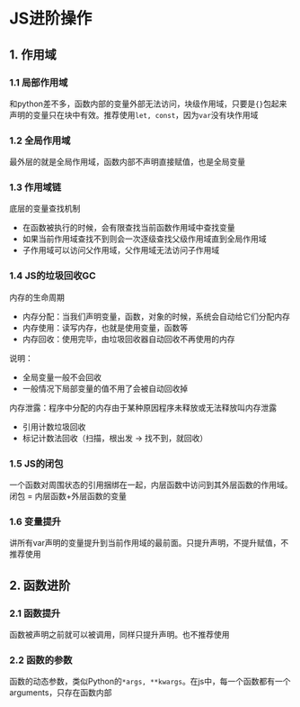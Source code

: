 # JS进阶操作
## 1. 作用域
### 1.1 局部作用域
和python差不多，函数内部的变量外部无法访问，块级作用域，只要是`{}`包起来声明的变量只在块中有效。推荐使用`let, const`，因为`var`没有块作用域

### 1.2 全局作用域
最外层的就是全局作用域，函数内部不声明直接赋值，也是全局变量

### 1.3 作用域链
底层的变量查找机制
- 在函数被执行的时候，会有限查找当前函数作用域中查找变量
- 如果当前作用域查找不到则会一次逐级查找父级作用域直到全局作用域
- 子作用域可以访问父作用域，父作用域无法访问子作用域

### 1.4 JS的垃圾回收GC
内存的生命周期
- 内存分配：当我们声明变量，函数，对象的时候，系统会自动给它们分配内存
- 内存使用：读写内存，也就是使用变量，函数等
- 内存回收：使用完毕，由垃圾回收器自动回收不再使用的内存

说明：
- 全局变量一般不会回收
- 一般情况下局部变量的值不用了会被自动回收掉

内存泄露：程序中分配的内存由于某种原因程序未释放或无法释放叫内存泄露

- 引用计数垃圾回收
- 标记计数法回收（扫描，根出发 -> 找不到，就回收）

### 1.5 JS的闭包
一个函数对周围状态的引用捆绑在一起，内层函数中访问到其外层函数的作用域。闭包 = 内层函数+外层函数的变量

### 1.6 变量提升
讲所有var声明的变量提升到当前作用域的最前面。只提升声明，不提升赋值，不推荐使用

## 2. 函数进阶
### 2.1 函数提升
函数被声明之前就可以被调用，同样只提升声明。也不推荐使用

### 2.2 函数的参数
函数的动态参数，类似Python的`*args, **kwargs`。在js中，每一个函数都有一个arguments，只存在函数内部

##
